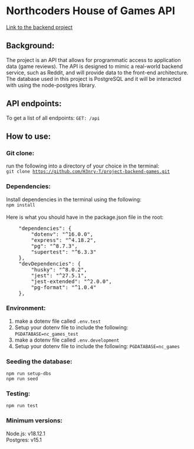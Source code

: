 # Northcoders House of Games API

<a href="https://nc-games-9h15.onrender.com">Link to the backend project</a>

## Background:

The project is an API that allows for programmatic access to application data (game reviews). The API is designed to mimic a real-world backend service, such as Reddit, and will provide data to the front-end architecture. The database used in this project is PostgreSQL and it will be interacted with using the node-postgres library.

## API endpoints:

To get a list of all endpoints: <code>GET: /api</code>

## How to use:

### Git clone:

run the following into a directory of your choice in the terminal:
<br>
<code>git clone https://github.com/H3nry-T/project-backend-games.git</code>

### Dependencies:

Install dependencies in the terminal using the following:
<br>
<code>npm install</code>
<br>
<br>
Here is what you should have in the package.json file in the root:
<br>

<pre>
    "dependencies": {
        "dotenv": "^16.0.0",
        "express": "^4.18.2",
        "pg": "^8.7.3",
        "supertest": "^6.3.3"
    },
    "devDependencies": {
        "husky": "^8.0.2",
        "jest": "^27.5.1",
        "jest-extended": "^2.0.0",
        "pg-format": "^1.0.4"
    },
</pre>

### Environment:

<ol>
    <li>make a dotenv file called <code>.env.test</code></li>
    <li>Setup your dotenv file to include the following: <code>PGDATABASE=nc_games_test</code> </li>
    <li>make a dotenv file called <code>.env.development</code></li>
    <li>Setup your dotenv file to include the following: <code>PGDATABASE=nc_games</code> </li>
</ol>

### Seeding the database:

<code>npm run setup-dbs</code><br>
<code>npm run seed</code><br>

### Testing:

<code>npm run test</code>

### Minimum versions:

<bold>Node.js: v18.12.1</bold><br>
<bold>Postgres: v15.1</bold>
